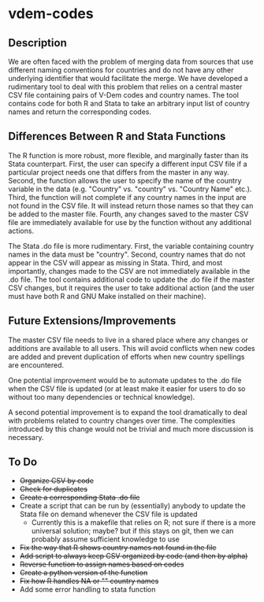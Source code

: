 # vdem-codes

## Description
We are often faced with the problem of merging data from sources that use different naming conventions for countries and do not have any other underlying identifier that would facilitate the merge. We have developed a rudimentary tool to deal with this problem that relies on a central master CSV file containing pairs of V-Dem codes and country names. The tool contains code for both R and Stata to take an arbitrary input list of country names and return the corresponding codes.

## Differences Between R and Stata Functions
The R function is more robust, more flexible, and marginally faster than its Stata counterpart. First, the user can specify a different input CSV file if a particular project needs one that differs from the master in any way. Second, the function allows the user to specify the name of the country variable in the data (e.g. "Country" vs. "country" vs. "Country Name" etc.). Third, the function will not complete if any country names in the input are not found in the CSV file. It will instead return those names so that they can be added to the master file. Fourth, any changes saved to the master CSV file are immediately available for use by the function without any additional actions.

The Stata .do file is more rudimentary. First, the variable containing country names in the data must be "country". Second, country names that do not appear in the CSV will appear as missing in Stata. Third, and most importantly, changes made to the CSV are not immediately available in the .do file. The tool contains additional code to update the .do file if the master CSV changes, but it requires the user to take additional action (and the user must have both R and GNU Make installed on their machine).

## Future Extensions/Improvements
The master CSV file needs to live in a shared place where any changes or additions are available to all users. This will avoid conflicts when new codes are added and prevent duplication of efforts when new country spellings are encountered.

One potential improvement would be to automate updates to the .do file when the CSV file is updated (or at least make it easier for users to do so without too many dependencies or technical knowledge).

A second potential improvement is to expand the tool dramatically to deal with problems related to country changes over time. The complexities introduced by this change would not be trivial and much more discussion is necessary.


## To Do
* ~~Organize CSV by code~~
* ~~Check for duplicates~~
* ~~Create a corresponding Stata .do file~~
* Create a script that can be run by (essentially) anybody to update the Stata file on demand whenever the CSV file is updated
    + Currently this is a makefile that relies on R; not sure if there is a more universal solution; maybe? but if this stays on git, then we can probably assume sufficient knowledge to use
* ~~Fix the way that R shows country names not found in the file~~
* ~~Add script to always keep CSV organized by code (and then by alpha)~~
* ~~Reverse function to assign names based on codes~~
* ~~Create a python version of the function~~
* ~~Fix how R handles NA or "" country names~~
* Add some error handling to stata function 
